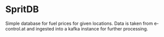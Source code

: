 # SpritDB

Simple database for fuel prices for given locations. Data is taken from e-control.at and ingested into a kafka instance
for further processing.